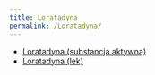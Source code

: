 ```yaml
---
title: Loratadyna
permalink: /Loratadyna/
---
```


-   [Loratadyna (substancja aktywna)](/Loratadyna_(substancja_aktywna) "wikilink")
-   [Loratadyna (lek)](/Loratadyna_(lek) "wikilink")
